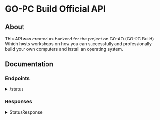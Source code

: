 # GO-PC Build Official API

## About

This API was created as backend for the project on GO-AO (GO-PC Build). 
Which hosts workshops on how you can successfully and professionally build your
own computers and install an operating system.


## Documentation

### Endpoints

<details>
<summary>/status</summary>

#### About

This route can be used to check if the API is up.
No authorization is required for this route.

#### Return type

`StatusResponse`
</details>

### Responses

<details>
<summary>StatusResponse</summary>

#### Format:

```json
{
    "message": "string"
}
```

#### Example response:

```json
{
    "message": "API is fully operational!"
}
```
</details>
